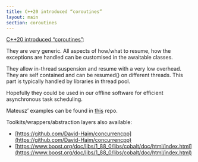 ```yaml
---
title: C++20 introduced “coroutines”
layout: main
section: coroutines
---
```



[C++20 introduced “coroutines”](https://en.cppreference.com/w/cpp/language/coroutines): 

They are very generic. All aspects of how/what to resume, how the exceptions are handled can be customised in the awaitable classes.

They allow in-thread suspension and resume with a very low overhead.
They are self contained and can be resumed() on different threads. This part is typically handled by libraries in thread pool.

Hopefully they could be used in our offline software for efficient asynchronous task scheduling.

Mateusz’ examples can be found in [this](https://github.com/cern-nextgen/wp1.7-coroutine-tests) repo. 

Toolkits/wrappers/abstraction layers also available:
- [https://github.com/David-Haim/concurrencpp](https://github.com/David-Haim/concurrencpp)
- [https://www.boost.org/doc/libs/1_88_0/libs/cobalt/doc/html/index.html](https://www.boost.org/doc/libs/1_88_0/libs/cobalt/doc/html/index.html)